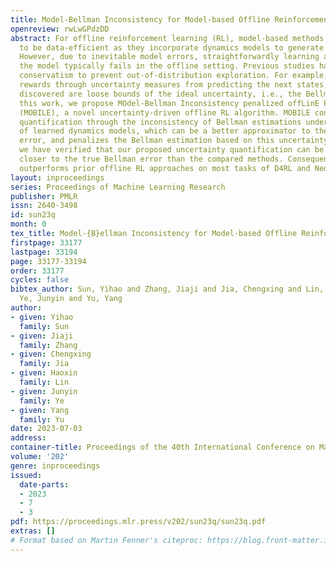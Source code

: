 ```yaml
---
title: Model-Bellman Inconsistency for Model-based Offline Reinforcement Learning
openreview: rwLwGPdzDD
abstract: For offline reinforcement learning (RL), model-based methods are expected
  to be data-efficient as they incorporate dynamics models to generate more data.
  However, due to inevitable model errors, straightforwardly learning a policy in
  the model typically fails in the offline setting. Previous studies have incorporated
  conservatism to prevent out-of-distribution exploration. For example, MOPO penalizes
  rewards through uncertainty measures from predicting the next states, which we have
  discovered are loose bounds of the ideal uncertainty, i.e., the Bellman error. In
  this work, we propose MOdel-Bellman Inconsistency penalized offLinE Policy Optimization
  (MOBILE), a novel uncertainty-driven offline RL algorithm. MOBILE conducts uncertainty
  quantification through the inconsistency of Bellman estimations under an ensemble
  of learned dynamics models, which can be a better approximator to the true Bellman
  error, and penalizes the Bellman estimation based on this uncertainty. Empirically
  we have verified that our proposed uncertainty quantification can be significantly
  closer to the true Bellman error than the compared methods. Consequently, MOBILE
  outperforms prior offline RL approaches on most tasks of D4RL and NeoRL benchmarks.
layout: inproceedings
series: Proceedings of Machine Learning Research
publisher: PMLR
issn: 2640-3498
id: sun23q
month: 0
tex_title: Model-{B}ellman Inconsistency for Model-based Offline Reinforcement Learning
firstpage: 33177
lastpage: 33194
page: 33177-33194
order: 33177
cycles: false
bibtex_author: Sun, Yihao and Zhang, Jiaji and Jia, Chengxing and Lin, Haoxin and
  Ye, Junyin and Yu, Yang
author:
- given: Yihao
  family: Sun
- given: Jiaji
  family: Zhang
- given: Chengxing
  family: Jia
- given: Haoxin
  family: Lin
- given: Junyin
  family: Ye
- given: Yang
  family: Yu
date: 2023-07-03
address: 
container-title: Proceedings of the 40th International Conference on Machine Learning
volume: '202'
genre: inproceedings
issued:
  date-parts:
  - 2023
  - 7
  - 3
pdf: https://proceedings.mlr.press/v202/sun23q/sun23q.pdf
extras: []
# Format based on Martin Fenner's citeproc: https://blog.front-matter.io/posts/citeproc-yaml-for-bibliographies/
---
```

